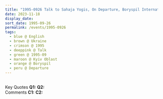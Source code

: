 ```yaml
---
title: "1995-0926 Talk to Sahaja Yogis, On Departure, Boryspil International Airport, Boryspil (38 kms ESE of Kiev), Kyiv Oblast, Ukraine"
date: 2023-11-18
display_date: 
sort_date: 1995-09-26
permalink: /events/1995-0926
tags:
  - blue @ English
  - brown @ Ukraine
  - crimson @ 1995
  - deeppink @ Talk
  - green @ 1995-09
  - maroon @ Kyiv Oblast
  - orange @ Boryspil
  - peru @ Departure
---
```


<br>

<wave-list>
  <list-title color="DarkSeaGreen" width="55">Key Quotes</list-title>
  <list-item color="BlanchedAlmond" width="280"><b>Q1:</b> <i></i></list-item>
  <list-item color="Lavender" width="280"><b>Q2:</b> <i></i></list-item>
</wave-list>

<br>

<wave-list>
  <list-title color="DarkSeaGreen" width="55">Comments</list-title>
  <list-item color="BlanchedAlmond" width="280"><b>C1:</b> <i></i></list-item>
  <list-item color="Lavender" width="280"><b>C2:</b> <i></i></list-item>
</wave-list>
